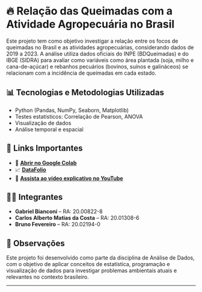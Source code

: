 # 🔥 Relação das Queimadas com a Atividade Agropecuária no Brasil

Este projeto tem como objetivo investigar a relação entre os focos de queimadas no Brasil e as atividades agropecuárias, considerando dados de 2019 a 2023. A análise utiliza dados oficiais do INPE (BDQueimadas) e do IBGE (SIDRA) para avaliar como variáveis como área plantada (soja, milho e cana-de-açúcar) e rebanhos pecuários (bovinos, suínos e galináceos) se relacionam com a incidência de queimadas em cada estado.

## 📊 Tecnologias e Metodologias Utilizadas

- Python (Pandas, NumPy, Seaborn, Matplotlib)
- Testes estatísticos: Correlação de Pearson, ANOVA
- Visualização de dados
- Análise temporal e espacial

## 📌 Links Importantes

- 🔗 **[Abrir no Google Colab](https://colab.research.google.com/drive/1M4d53QpVoTIDgUackAqYde5Qn-ieaJZI?usp=sharing)**  
- 📈 **[DataFolio](https://www.canva.com/design/DAGpU8fsI3Q/EJxCb2o8szX59XlK9S7P1Q/edit?utm_content=DAGpU8fsI3Q&utm_campaign=designshare&utm_medium=link2&utm_source=sharebutton)**  
- 🎥 **[Assista ao vídeo explicativo no YouTube](https://www.youtube.com/)**

## 👨‍💻 Integrantes

- **Gabriel Bianconi** – RA: 20.00822-8  
- **Carlos Alberto Matias da Costa** – RA: 20.01308-6  
- **Bruno Fevereiro** – RA: 20.02194-0

## 📌 Observações

Este projeto foi desenvolvido como parte da disciplina de Análise de Dados, com o objetivo de aplicar conceitos de estatística, programação e visualização de dados para investigar problemas ambientais atuais e relevantes no contexto brasileiro.

---
